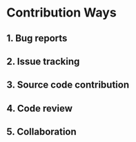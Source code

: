 # Contribution Ways
## 1. Bug reports
## 2. Issue tracking
## 3. Source code contribution
## 4. Code review
## 5. Collaboration
